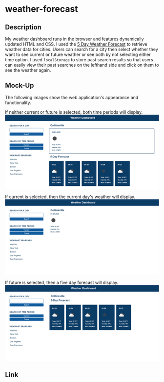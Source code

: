 # weather-forecast

## Description
My weather dashboard runs in the browser and features dynamically updated HTML and CSS. I used the [5 Day Weather Forecast](https://openweathermap.org/forecast5) to retrieve weather data for cities. Users can search for a city then select whether they want to see current or future weather or see both by not selecting either time option. I used `localStorage` to store past search results so that users can easily view their past searches on the lefthand side and click on them to see the weather again.

## Mock-Up
The following images show the web application's appearance and functionality.

If neither current or future is selected, both time periods will display.
![The weather app includes a search option, a list of past searched cities, and a five-day forecast and current weather conditions for Collinsville.](./Assets/weather-dashboard.png)

If current is selected, then the current day's weather will display.
![The weather app includes a search option, a list of past searched cities, and a five-day forecast and current weather conditions for Collinsville.](./Assets/weather-dashboard-current.png)

If future is selected, then a five day forecast will display.
![The weather app includes a search option, a list of past searched cities, and a five-day forecast and current weather conditions for Collinsville.](./Assets/weather-dashboard-future.png)


## Link